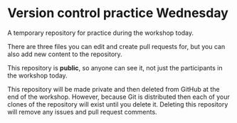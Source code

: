 # Version control practice Wednesday

A temporary repository for practice during the workshop today.

There are three files you can edit and create pull requests for, but you can also add new content to the repository.

This repository is **public**, so anyone can see it, not just the participants in the workshop today.

This repository will be made private and then deleted from GitHub at the end of the workshop. However, because Git is distributed then each of your clones of the repository will exist until you delete it. Deleting this repository will remove any issues and pull request comments.
